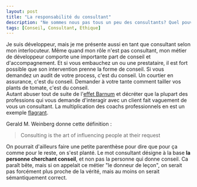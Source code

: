 ```yaml
---
layout: post
title: "La responsabilité du consultant"
description: "Ne sommes nous pas tous un peu des consultants? Quel pouvoir avons-nous ?"
tags: [Conseil, Consultant, Ethique]
---
```


Je suis développeur, mais je me présente aussi en tant que consultant selon mon interlocuteur.
Même quand mon rôle n'est pas consultant, mon métier de développeur comporte une 
importante part de conseil et d'accompagnement. Et si vous embauchez un ou une prestataire, il est fort possible que son
intervention prenne la forme de conseil. Si vous demandez un audit de votre process, c'est du conseil. Un courtier en
assurance, c'est du conseil. Demander à votre tante comment tailler vos plants de tomate, c'est du conseil.    
Autant abuser tout de suite de l'[effet Barnum](https://fr.wikipedia.org/wiki/Effet_Barnum) et décréter que la plupart des 
professions qui vous demande d'interagir avec un client fait vaguement de vous un consultant. La multiplication des 
coachs professionnels en est un exemple [flagrant](https://en.wikipedia.org/wiki/Coaching).

Gerald M. Weinberg donne cette définition : 
> Consulting is the art of influencing people at their request  
  













On pourrait d'ailleurs faire une petite parenthèse pour dire que pour ça comme pour le reste, on s'est planté. Le 
mot consultant désigne à la base **la personne cherchant conseil**, et non pas la personne qui donne conseil. 
Ca paraît bête, mais si on appelait ce métier "le donneur de leçon", on serait pas forcément plus proche de la 
vérité, mais au moins on serait sémantiquement correct.

